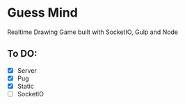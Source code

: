 # Guess Mind

Realtime Drawing Game built with SocketIO, Gulp and Node

## To DO:

- [x] Server
- [x] Pug
- [x] Static
- [ ] SocketIO
